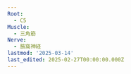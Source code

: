 ```yaml
---
Root:
  - C5
Muscle:
  - 三角筋
Nerve:
  - 腋窩神経
lastmod: '2025-03-14'
last_edited: 2025-02-27T00:00:00.000Z
---
```



